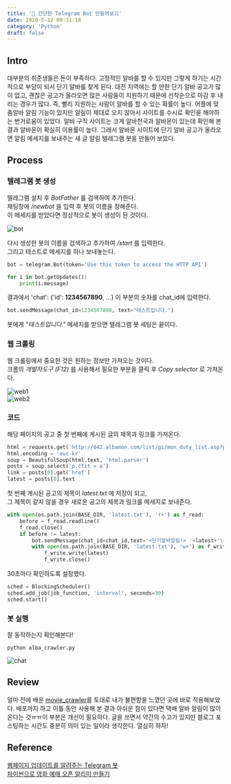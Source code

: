 ```yaml
---
title: '🤖 간단한 Telegram Bot 만들어보기'
date: 2020-5-12 00:31:18
category: 'Python'
draft: false
---   
```


## Intro
대부분의  취준생들은  돈이  부족하다. 고정적인  알바를  할  수  있지만  그렇게  하기는 시간적으로  부담이  되서  단기  알바를  찾게 된다. 대전  지역에는  할 만한 단기  알바  공고가  많이  없고, 괜찮은 공고가  올라오면  많은  사람들이  지원하기  때문에  선착순으로  마감  후  내리는  경우가  많다. 즉, 빨리 지원하는 사람이  알바를  할 수 있는 확률이  높다. 어플에  맞춤알바  알림  기능이  있지만  알림이  제대로  오지  않아서  사이트를  수시로  확인을  해야하는  번거로움이  있었다. 알바 구직 사이트는 크게 알바천국과 알바몬이 있는데 확인해 본 결과 알바몬이 확실히 이용률이 높다. 그래서  알바몬  사이트에  단기  알바  공고가  올라오면  알림  메세지를  보내주는  새  글  알림  텔레그램  봇을  만들어  보았다. 

## Process
### 텔레그램 봇 생성
텔레그램 설치 후 *BotFather* 를 검색하여 추가한다.   
채팅창에 */newbot* 을 입력 후 봇의 이름을 정해준다.   
이 메세지를 받았다면 정상적으로 봇이 생성이 된 것이다.   

![bot](images/2020-1/01.png)   
  

다시  생성한  봇의 이름을  검색하고 추가하여 */start* 를  입력한다.   
그리고 테스트로 메세지를 하나 보내놓는다.   
```python
bot = telegram.Bot(token='Use this token to access the HTTP API')

for i in bot.getUpdates():
    print(i.message)
```
결과에서 'chat': {'id': **1234567890**, …} 이 부분의 숫자를 chat_id에 입력한다.

```python
bot.sendMessage(chat_id=1234567890, text="테스트입니다.")
```    

봇에게  *"테스트입니다."* 메세지를  받으면  텔레그램 봇 세팅은 끝이다.   

### 웹 크롤링
웹 크롤링에서 중요한 것은 원하는 정보만 가져오는 것이다.   
크롬의 *개발자도구 (F12)* 를 사용해서 필요한 부분을 클릭 후 *Copy selector* 로 가져온다.

![web1](images/2020-1/02.png)   
![web2](images/2020-1/03.png)   


### 코드   

해당 페이지의 공고 중 첫 번째에 게시된 글의 제목과 링크를 가져온다.   
```python
html = requests.get('http://042.albamon.com/list/gi/mon_duty_list.asp?ps=50&ob=0&lvtype=1&rArea=,G000,&sDutyTerm=,5,10,20&rWDate=1&Empmnt_Type=')
html.encoding = 'euc-kr'
soup = BeautifulSoup(html.text, 'html.parser')
posts = soup.select('p.cTit > a')
link = posts[0].get('href')
latest = posts[0].text
```   
첫 번째 게시된 공고의 제목이 *latest.txt* 에 저장이 되고,    
그 제목이 같지 않을 경우 새로운 공고의 제목과 링크를 메세지로 보내준다.   
```python
with open(os.path.join(BASE_DIR, 'latest.txt'), 'r+') as f_read:
    before = f_read.readline()
    f_read.close()
    if before != latest:
        bot.sendMessage(chat_id=chat_id,text='<단기알바알림!> '+latest+'\n▽ 지원하러가기'+'\nhttp://042.albamon.com'+link)
        with open(os.path.join(BASE_DIR, 'latest.txt'), 'w+') as f_write:
            f_write.write(latest)
            f_write.close()
```   
30초마다 확인하도록 설정했다.   
```python
sched = BlockingScheduler()
sched.add_job(job_function, 'interval', seconds=30)
sched.start()
```
### 봇 실행   
잘 동작하는지 확인해본다!
  
```shell
python alba_crawler.py
```   
![chat](images/2020-1/04.png)   

## Review
얼마 전에 배운 [movie_crawler](https://github.com/DeepxHyeon/movie_crawler)를 토대로 내가 불편함을 느꼈던 곳에 바로 적용해보았다. 배포까지 하고 이틀 동안 사용해 본 결과 아쉬운 점이 있다면 택배 알바 알림이 많이 온다는 것ㅠㅠ이 부분은 개선이 필요하다. 글을 쓰면서 약간의 수고가 있지만 블로그 포스팅하는 시간도 충분히 의미 있는 일이라 생각한다. 열심히 하자!

## Reference   
[웹페이지 업데이트를 알려주는 Telegram 봇](https://beomi.github.io/gb-crawling/posts/2017-04-20-HowToMakeWebCrawler-Notice-with-Telegram.html)    
[파이썬으로 영화 예매 오픈 알리미 만들기](https://www.inflearn.com/course/%EC%98%81%ED%99%94%EC%98%88%EB%A7%A4-%ED%8C%8C%EC%9D%B4%EC%8D%AC#)
